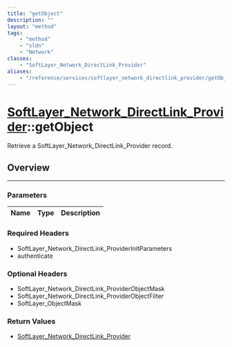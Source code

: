 ```yaml
---
title: "getObject"
description: ""
layout: "method"
tags:
    - "method"
    - "sldn"
    - "Network"
classes:
    - "SoftLayer_Network_DirectLink_Provider"
aliases:
    - "/reference/services/softlayer_network_directlink_provider/getObject"
---
```

# [SoftLayer_Network_DirectLink_Provider](/reference/services/SoftLayer_Network_DirectLink_Provider)::getObject

Retrieve a SoftLayer_Network_DirectLink_Provider record.


## Overview 


-----

### Parameters 
|Name | Type | Description |
| --- | --- | --- |


### Required Headers
* SoftLayer_Network_DirectLink_ProviderInitParameters
* authenticate


### Optional Headers
* SoftLayer_Network_DirectLink_ProviderObjectMask
* SoftLayer_Network_DirectLink_ProviderObjectFilter
* SoftLayer_ObjectMask

### Return Values
* <a href='/reference/datatypes/SoftLayer_Network_DirectLink_Provider'>SoftLayer_Network_DirectLink_Provider </a>





